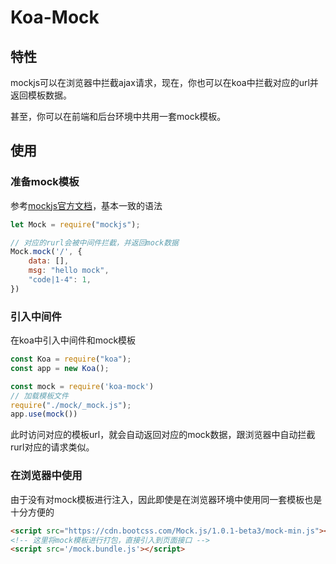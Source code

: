 Koa-Mock
===

## 特性
mockjs可以在浏览器中拦截ajax请求，现在，你也可以在koa中拦截对应的url并返回模板数据。

甚至，你可以在前端和后台环境中共用一套mock模板。

## 使用

### 准备mock模板
参考[mockjs官方文档](https://github.com/nuysoft/Mock/wiki/Mock.mock())，基本一致的语法
```js
let Mock = require("mockjs");

// 对应的rurl会被中间件拦截，并返回mock数据
Mock.mock('/', {
    data: [],
    msg: "hello mock",
    "code|1-4": 1,
})
```

### 引入中间件
在koa中引入中间件和mock模板
```js
const Koa = require("koa");
const app = new Koa();

const mock = require('koa-mock')
// 加载模板文件
require("./mock/_mock.js");  
app.use(mock())
```
此时访问对应的模板url，就会自动返回对应的mock数据，跟浏览器中自动拦截rurl对应的请求类似。

### 在浏览器中使用
由于没有对mock模板进行注入，因此即使是在浏览器环境中使用同一套模板也是十分方便的

```html
<script src="https://cdn.bootcss.com/Mock.js/1.0.1-beta3/mock-min.js"></script>
<!-- 这里将mock模板进行打包，直接引入到页面接口 -->
<script src='/mock.bundle.js'></script>
```


